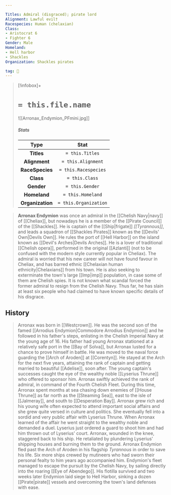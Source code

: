 ```yaml
---

Titles: Admiral (disgraced); pirate lord
Alignment: Lawful evil†
Racespecies: Human (chelaxian)
Class:
- Aristocrat 6
- Fighter 6
Gender: Male
Homeland:
- Hell harbor
- Shackles
Organization: Shackles pirates

tag: 👤️
---
```


> [!infobox]+
> #  `= this.file.name`
> ![[Arronax_Endymion_PFmini.jpg]]
> ##### Stats
> Type | Stat |
> :---: |:---:|
> **Titles** | `= this.Titles` |
> **Alignment** | `= this.Alignment` |
> **RaceSpecies** | `= this.Racespecies` |
> **Class** | `= this.Class` |
> **Gender** | `= this.Gender` |
> **Homeland** | `= this.Homeland` |
> **Organization** | `= this.Organization` |



> **Arronax Endymion** was once an admiral in the [[Chelish Navy|navy]] of [[Cheliax]], but nowadays he is a member of the [[Pirate Council]] of the [[Shackles]]. He is captain of the [[Ship|frigate]] *[[Tyrannous]]*, and leads a squadron of [[Shackles Pirates]] known as the [[Devils' Own|Devils Own]].
> He rules the port of [[Hell Harbor]] on the island known as [[Devil's Arches|Devils Arches]]. He is a lover of traditional [[Chelish opera]], performed in the original [[Azlanti]] (not to be confused with the modern style currently popular in Cheliax).
> The admiral is worried that his new career will not have found favour in Cheliax, and has barred ethnic [[Chelaxian human ethnicity|Chelaxians]] from his town. He is also seeking to exterminate the town's large [[Imp|imp]] population, in case some of them are Chelish spies.
> It is not known what scandal forced the former admiral to resign from the Chelish Navy. Thus far, he has slain at least six people who had claimed to have known specific details of his disgrace.


## History

> Arronax was born in [[Westcrown]]. He was the second son of the famed [[Arrodius Endymion|Commodore Arrodius Endymion]] and he followed in his father's steps, enlisting in the Chelish Imperial Navy at the young age of 16. His father had young Arronax stationed at a relatively safe port in the [[Bay of Solva]], but Arronax lusted for a chance to prove himself in battle. He was moved to the naval force guarding the [[Arch of Aroden]] at [[Corentyn]]. He stayed at the Arch for the next five years, attaining the rank of captain and getting married to beautiful [[Adelise]], soon after. The young captain's successes caught the eye of the wealthy noble [[Lyserius Thrune]] who offered to sponsor him. Arronax swiftly achieved the rank of admiral, in command of the Fourth Chelish Fleet. During this time, Arronax spent months at sea chasing down enemies of [[House Thrune]] as far north as the [[Steaming Sea]], east to the isle of [[Jalmeray]], and south to [[Desperation Bay]]. Arronax grew rich and his young wife often expected to attend important social affairs and she grew quite versed in culture and politics. She eventually fell into a sordid and very public affair with Lyserius Thrune. When Arronax learned of the affair he went straight to the wealthy noble and demanded a duel. Lyserius just ordered a guard to shoot him and had him thrown out of Lyserius' court. Arronax, wounded in the knee, staggered back to his ship. He retaliated by plundering Lyserius' shipping houses and burning them to the ground.
> Arronax Endymion fled past the Arch of Aroden in his flagship *Tyrannous* in order to save his life. Six more ships crewed by mutineers who had sworn their personal fealty to him years ago accompanied him. Endymion's fleet managed to escape the pursuit by the Chelish Navy, by sailing directly into the roaring [[Eye of Abendego]]. His flotilla survived and two weeks later Endymion laid siege to Hell Harbor, sinking a dozen [[Pirate|pirate]] vessels and overcoming the town's land defenses with ease.







